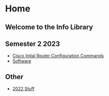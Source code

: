 # Home

## Welcome to the Info Library

## Semester 2 2023
* [Cisco Inital Router Configuration Commands](ciscorouter)
* [Software](software)

## Other
* [2022 Stuff](2022stuff)
